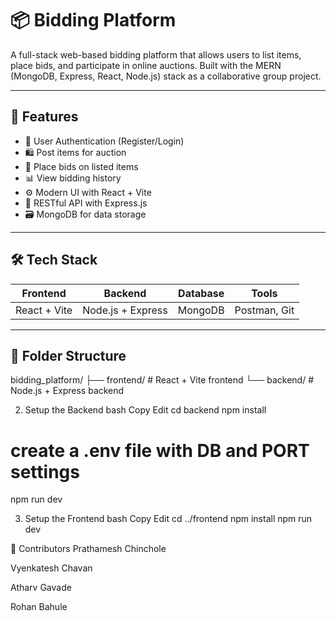 # 📦 Bidding Platform

A full-stack web-based bidding platform that allows users to list items, place bids, and participate in online auctions. Built with the MERN (MongoDB, Express, React, Node.js) stack as a collaborative group project.

---

## 🚀 Features

- 🔐 User Authentication (Register/Login)
- 🛍️ Post items for auction
- 💸 Place bids on listed items
- 📊 View bidding history
- ⚙️ Modern UI with React + Vite
- 📡 RESTful API with Express.js
- 🗃️ MongoDB for data storage

---

## 🛠️ Tech Stack

| Frontend        | Backend         | Database | Tools           |
|-----------------|------------------|----------|------------------|
| React + Vite    | Node.js + Express | MongoDB  | Postman, Git     |

---

## 📁 Folder Structure

bidding_platform/
├── frontend/ # React + Vite frontend
└── backend/ # Node.js + Express backend

2. Setup the Backend
bash
Copy
Edit
cd backend
npm install
# create a .env file with DB and PORT settings
npm run dev

3. Setup the Frontend
bash
Copy
Edit
cd ../frontend
npm install
npm run dev

🤝 Contributors
Prathamesh Chinchole

Vyenkatesh Chavan

Atharv Gavade

Rohan Bahule
